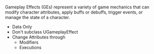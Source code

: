 Gameplay Effects (GEs) represent a variety of game mechanics that can modify character attributes, apply buffs or debuffs, trigger events, or manage the state of a character.

- Data Only
- Don't subclass UGameplayEffect
- Change Attributes through
	- Modifiers
	- Executions
   